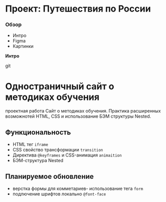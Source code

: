 # Проект: Путешествия по России

### Обзор
* Интро
* Figma
* Картинки

**Интро**

git 
# Одностраничный сайт о методиках обучения
проектная работа Сайт о методиках обучения. Практика расширенных возможнотей HTML, CSS и использование БЭМ структуры Nested.
## Функциональность

+  HTML тег `iframe`
+ CSS свойство трансформации `transition`
+  Директива `@keyframes`
и  CSS-анимация `animaition`
+ БЭМ-структура Nested

## Планируемое обновление

+ верстка формы для комметариев- использование тега `form`
+ подлючение шрифтов локально `@font-face`
